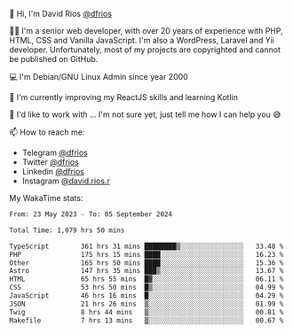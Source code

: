 👋 Hi, I'm David Rios [@dfrios](https://github.com/dfrios)

👨‍💻 I'm a senior web developer, with over 20 years of experience with PHP, HTML, CSS and Vanilla JavaScript. I'm also a WordPress, Laravel and Yii developer. Unfortunately, most of my projects are copyrighted and cannot be published on GitHub.

💻 I'm Debian/GNU Linux Admin since year 2000

🌱 I'm currently improving my ReactJS skills and learning Kotlin

💞️ I'd like to work with ... I'm not sure yet, just tell me how I can help you 😅


📫 How to reach me:
* Telegram [@dfrios](https://t.me/dfrios)
* Twitter [@dfrios](https://twitter.com/dfrios)
* Linkedin [@dfrios](https://linkedin.com/in/dfrios)
* Instagram [@david.rios.r](https://instagram.com/david.rios.r)



My WakaTime stats:
<!--START_SECTION:waka-->

```txt
From: 23 May 2023 - To: 05 September 2024

Total Time: 1,079 hrs 50 mins

TypeScript        361 hrs 31 mins ████████▒░░░░░░░░░░░░░░░░   33.48 %
PHP               175 hrs 15 mins ████░░░░░░░░░░░░░░░░░░░░░   16.23 %
Other             165 hrs 50 mins ████░░░░░░░░░░░░░░░░░░░░░   15.36 %
Astro             147 hrs 35 mins ███▒░░░░░░░░░░░░░░░░░░░░░   13.67 %
HTML              65 hrs 55 mins  █▓░░░░░░░░░░░░░░░░░░░░░░░   06.11 %
CSS               53 hrs 50 mins  █▒░░░░░░░░░░░░░░░░░░░░░░░   04.99 %
JavaScript        46 hrs 16 mins  █░░░░░░░░░░░░░░░░░░░░░░░░   04.29 %
JSON              21 hrs 26 mins  ▒░░░░░░░░░░░░░░░░░░░░░░░░   01.99 %
Twig              8 hrs 44 mins   ▒░░░░░░░░░░░░░░░░░░░░░░░░   00.81 %
Makefile          7 hrs 13 mins   ▒░░░░░░░░░░░░░░░░░░░░░░░░   00.67 %
```

<!--END_SECTION:waka-->
